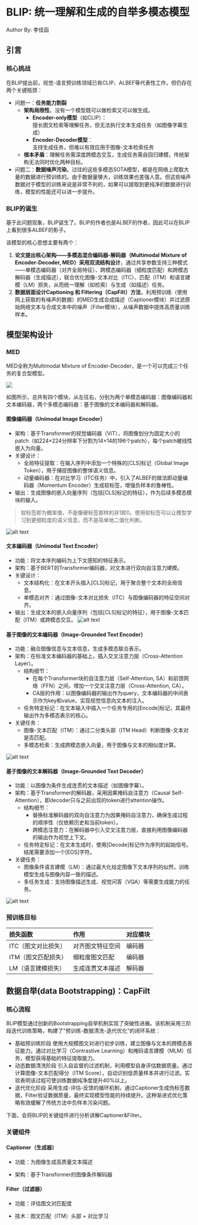 # BLIP: 统一理解和生成的自举多模态模型

Author By: 李佳函

## 引言

### 核心挑战

在BLIP提出前，视觉-语言预训练领域已有CLIP、ALBEF等代表性工作，但仍存在两个关键瓶颈：

+ 问题一：**任务能力割裂**
  + **架构局限性**。没有一个模型既可以做检索又可以做生成。
    - **Encoder-only模型**（如CLIP）：  
    擅长图文检索等理解任务，但无法执行文本生成任务（如图像字幕生成）
    - **Encoder-Decoder模型**：  
    支持生成任务，但难以有效应用于图像-文本检索任务
  + **根本矛盾**：理解任务需深度跨模态交互，生成任务需自回归建模，传统架构无法同时优化两种目标。
+ 问题二：**数据噪声污染**。过往的这些多模态SOTA模型，都是在网络上爬取大量的数据进行预训练的。由于数据量够大，训练效果也差强人意。但这些噪声数据对于模型的训练来说是非常不利的，如果可以提取到更纯净的数据进行训练，模型的性能还可以进一步提升。

### BLIP的诞生

基于此问题现象，BLIP诞生了。BLIP的作者也是ALBEF的作者，因此可以在BLIP上看到很多ALBEF的影子。

该模型的核心思想主要有两个：

1. **论文提出核心架构——多模态混合编码器-解码器（Multimodal Mixture of Encoder-Decoder, MED）采用双流结构设计**，通过共享参数支持三种模式——单模态编码器（对齐全局特征）、跨模态编码器（细粒度匹配）和跨模态解码器（生成描述），联合优化图像-文本对比（ITC）、匹配（ITM）和语言建模（LM）损失，从而统一理解（如检索）与生成（如描述）任务。
2. **数据层面设计Captioning 和 Filtering（CapFilt）方法**，利用预训练（使用网上获取的有噪声的数据）的MED生成合成描述（Captioner模块）并过滤原始网络文本与合成文本中的噪声（Filter模块），从噪声数据中提炼高质量训练样本。

## 模型架构设计

### MED

MED全称为Multimodal Mixture of Encoder-Decoder，是一个可以完成三个任务的复合型模型。

![](./images/02BLIP01.png)

如图所示，总共有四个模块，从左往右，分别为两个单模态编码器：图像编码器和文本编码器，两个多模态编码器：基于图像的文本编码器和解码器。

#### 图像编码器（Unimodal Image Encoder）

+ 架构：基于Transformer的视觉编码器（ViT），将图像划分为固定大小的patch（如224×224分辨率下分割为14×14的196个patch），每个patch被线性嵌入为向量。
+ 关键设计：
  + 全局特征提取：在输入序列中添加一个特殊的[CLS]标记（Global Image Token），用于捕捉图像的整体语义信息。
  + 动量编码器：在对比学习（ITC任务）中，引入了ALBEF的做法即动量编码器（Momentum Encoder）生成软标签，增强负样本的鲁棒性。
+ 输出：生成图像的嵌入向量序列（包括[CLS]标记的特征），作为后续多模态模块的输入。
> 软标签即为概率值，不是像硬标签那样的非1即0。使用软标签可以让模型学习到更细粒度的语义信息，而不是简单地二值化判断。

![alt text](./images/02BLIP02.png)

#### 文本编码器（Unimodal Text Encoder）

+ 功能：将文本序列编码为上下文感知的特征表示。
+ 架构：基于BERT的Transformer编码器，对文本进行双向自注意力建模。
+ 关键设计：
  + 文本结构化：在文本开头插入[CLS]标记，用于聚合整个文本的全局信息。
  + 单模态对齐：通过图像-文本对比损失（ITC）与图像编码器的特征空间对齐。
+ 输出：生成文本的嵌入向量序列（包括[CLS]标记的特征），用于图像-文本匹配（ITM）或跨模态交互。
![alt text](./images/02BLIP03.png)


#### 基于图像的文本编码器（Image-Grounded Text Encoder）

+ 功能：融合图像信息与文本信息，生成多模态联合表示。
+ 架构：在标准文本编码器的基础上，插入交叉注意力层（Cross-Attention Layer）。
  + 结构细节：
    + 在每个Transformer块的自注意力层（Self-Attention, SA）和前馈网络（FFN）之间，增加一个交叉注意力层（Cross-Attention, CA）。
    + CA层的作用：以图像编码器的输出作为query，文本编码器的中间表示作为key和value，实现视觉信息向文本的注入。
  + 任务特定标记：在文本输入中插入一个任务专用的[Encode]标记，其最终输出作为多模态表示的核心。
+ 关键任务：
  + 图像-文本匹配（ITM）：通过二分类头部（ITM Head）判断图像-文本对是否匹配。
  + 多模态检索：生成跨模态嵌入向量，用于图像与文本的相似度计算。

![alt text](./images/02BLIP04.png)

#### 基于图像的文本解码器（Image-Grounded Text Decoder）

+ 功能：以图像为条件生成连贯的文本描述（如图像字幕）。
+ 架构：基于Transformer的解码器，采用因果掩码自注意力（Causal Self-Attention），即decoder只与之前出现的token进行attention操作。
  + 结构细节：
    + 替换标准解码器的双向自注意力为因果掩码自注意力，确保生成过程的顺序性（仅依赖历史和当前token）。
    + 跨模态注意力：在解码器中引入交叉注意力层，直接利用图像编码器的输出作为视觉上下文。
  + 任务特定标记：在文本生成时，使用[Decode]标记作为序列的起始信号。结尾需要添加一个[EOS]字符。
+ 关键任务：
  + 图像条件语言建模（LM）：通过最大化给定图像下文本序列的似然，训练模型生成与图像内容一致的描述。
  + 多任务生成：支持图像描述生成、视觉问答（VQA）等需要生成能力的任务。

![alt text](./images/02BLIP05.png)

### 预训练目标


| 损失函数            | 作用             | 对应模块 |
| :------------------ | :--------------- | :------- |
| ITC（图文对比损失） | 对齐图文特征空间 | 编码器   |
| ITM（图文匹配损失） | 细粒度图文匹配   | 编码器   |
| LM（语言建模损失）  | 生成连贯文本描述 | 解码器   |

## 数据自举(data Bootstrapping)：CapFilt

### 核心流程

BLIP模型通过创新的Bootstrapping自举机制实现了突破性进展。该机制采用三阶段迭代训练策略，构建了"预训练-数据清洗-迭代优化"的闭环系统：

+ 基础预训练阶段
  使用大规模图文对进行初步训练，建立图像与文本的跨模态表征能力。通过对比学习（Contrastive Learning）和掩码语言建模（MLM）任务，模型获得基础的特征提取能力。
+ 动态数据清洗阶段
  引入自监督的过滤机制，利用模型自身评估数据质量。通过计算图像-文本匹配得分（ITM Score），自动识别低质量样本并进行过滤。实验表明该过程可使训练数据纯净度提升40%以上。
+ 迭代优化阶段
  采用生成-评估-反馈的循环机制，通过Captioner生成伪标签数据，Filter验证数据质量，最终实现模型性能的持续提升。这种渐进式优化策略有效缓解了传统方法中负样本污染问题。

下面，会将BLIP的关键组件进行分析讲解Captioner&Filter。

### 关键组件

#### Captioner（生成器）

+ 功能：为图像生成高质量文本描述

+ 架构：基于Transformer的图像条件解码器

#### Filter（过滤器）

+ 功能：评估图文对匹配度

+ 技术：图文匹配（ITM）头部 + 对比学习



## 